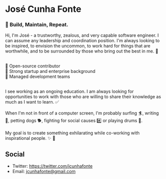 # José Cunha Fonte

### 🚧 Build, Maintain, Repeat.

Hi, I'm José - a trustworthy, zealous, and very capable software engineer. I can assume any leadership and coordination position. I'm always looking to be inspired, to envision the uncommon, to work hard for things that are worthwhile, and to be surrounded by those who bring out the best in me. 🤙 <br/><br />

🧬 Open-source contributor <br />
🚀 Strong startup and enterprise background <br />
📝 Managed development teams <br />


<br/>
I see working as an ongoing education. I am always looking for opportunities to work with those who are willing to share their knowledge as much as I want to learn. ✅

<br/>
<br/>
When I'm not in front of a computer screen, I'm probably surfing 🏄, writing 📓, petting dogs 🐕, fighting for social causes #️⃣ or playing drums 🥁.

<br/>
<br/>
My goal is to create something exhilarating while co-working with inspirational people. ✨ 🌈

## Social
- Twitter: https://twitter.com/jcunhafonte
- Email: [jcunhafonte@gmail.com](mailto:jcunhafonte@gmail.com)
